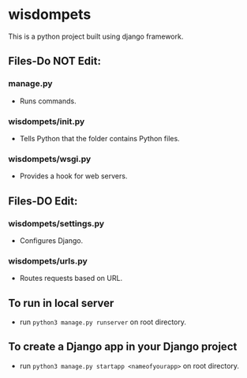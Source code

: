 # wisdompets
This is a python project built using django framework.

## Files-Do NOT Edit: 
### manage.py
* Runs commands.

### wisdompets/__init__.py
* Tells Python that the folder contains Python files.

### wisdompets/wsgi.py
* Provides a hook for web servers.

## Files-DO Edit: 
### wisdompets/settings.py
* Configures Django.

### wisdompets/urls.py
* Routes requests based on URL.

## To run in local server
* run `python3 manage.py runserver` on root directory. 

## To create a Django app in your Django project
* run `python3 manage.py startapp <nameofyourapp>` on root directory.
